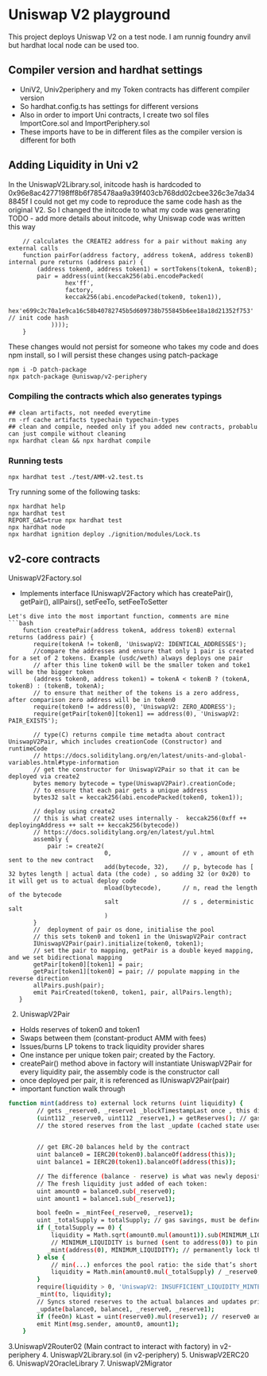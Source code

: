 # Uniswap V2 playground

This project deploys Uniswap V2 on a test node. I am runnig foundry anvil but hardhat local node can be used too.


## Compiler version and hardhat settings 
- UniV2, Univ2periphery and my Token contracts has different compiler version
- So hardhat.config.ts has settings for different versions
- Also in order to import Uni contracts, I create two sol files ImportCore.sol and ImportPeriphery.sol
- These imports have to be in different files as the compiler version is different for both



## Adding Liquidity in Uni v2
In the UniswapV2Library.sol, initcode hash is hardcoded to 0x96e8ac4277198ff8b6f785478aa9a39f403cb768dd02cbee326c3e7da348845f
I could not get my code to reproduce the same code hash as the original V2.
So I changed the initcode to what my code was generating
TODO - add more details about initcode, why Uniswap code was written this way
```shell
    // calculates the CREATE2 address for a pair without making any external calls
    function pairFor(address factory, address tokenA, address tokenB) internal pure returns (address pair) {
        (address token0, address token1) = sortTokens(tokenA, tokenB);
        pair = address(uint(keccak256(abi.encodePacked(
                hex'ff',
                factory,
                keccak256(abi.encodePacked(token0, token1)),
                hex'e699c2c70a1e9ca16c58b40782745b5d609738b755845b6ee18a18d21352f753' // init code hash
            ))));
    }
```
These changes would not persist for someone who takes my code and does npm install, so I will persist these changes using patch-package
```shell
npm i -D patch-package
npx patch-package @uniswap/v2-periphery
```

### Compiling the contracts which also generates typings
```shell
## clean artifacts, not needed everytime
rm -rf cache artifacts typechain typechain-types
## clean and compile, needed only if you added new contracts, probablu can just compile without cleaning
npx hardhat clean && npx hardhat compile    
```

### Running tests
```shell
npx hardhat test ./test/AMM-v2.test.ts   
```


Try running some of the following tasks:

```shell
npx hardhat help
npx hardhat test
REPORT_GAS=true npx hardhat test
npx hardhat node
npx hardhat ignition deploy ./ignition/modules/Lock.ts
```



## v2-core contracts

UniswapV2Factory.sol
- Implements interface IUniswapV2Factory which has createPair(), getPair(), allPairs(), setFeeTo, setFeeToSetter
 ```
 Let's dive into the most important function, comments are mine
 ```bash
     function createPair(address tokenA, address tokenB) external returns (address pair) {
        require(tokenA != tokenB, 'UniswapV2: IDENTICAL_ADDRESSES');
        //compare the addresses and ensure that only 1 pair is created for a set of 2 tokens. Example (usdc/weth) always deploys one pair
        // after this line token0 will be the smaller token and toke1 will be the bigger token
        (address token0, address token1) = tokenA < tokenB ? (tokenA, tokenB) : (tokenB, tokenA);
        // to ensure that neither of the tokens is a zero address, after comparison zero address will be in token0
        require(token0 != address(0), 'UniswapV2: ZERO_ADDRESS');
        require(getPair[token0][token1] == address(0), 'UniswapV2: PAIR_EXISTS'); 

        // type(C) returns compile time metadta about contract UniswapV2Pair, which includes creationCode (Constructor) and runtimeCode
        // https://docs.soliditylang.org/en/latest/units-and-global-variables.html#type-information
        // get the constructor for UniswapV2Pair so that it can be deployed via create2
        bytes memory bytecode = type(UniswapV2Pair).creationCode;
        // to ensure that each pair gets a unique address
        bytes32 salt = keccak256(abi.encodePacked(token0, token1));

        // deploy using create2
        // this is what create2 uses internally -  keccak256(0xff ++ deployingAddress ++ salt ++ keccak256(bytecode))
        // https://docs.soliditylang.org/en/latest/yul.html
        assembly {
            pair := create2(
                            0,                    // v , amount of eth sent to the new contract
                            add(bytecode, 32),    // p, bytecode has [ 32 bytes length | actual data (the code) , so adding 32 (or 0x20) to it will get us to actual deploy code
                            mload(bytecode),      // n, read the length of the bytecode
                            salt                  // s , deterministic salt
                            )
        }
        //  deployment of pair os done, initialise the pool
        // this sets token0 and token1 in the UniswapV2Pair contract
        IUniswapV2Pair(pair).initialize(token0, token1);
        // set the pair to mapping, getPair is a double keyed mapping, and we set bidirectional mapping
        getPair[token0][token1] = pair;
        getPair[token1][token0] = pair; // populate mapping in the reverse direction
        allPairs.push(pair);
        emit PairCreated(token0, token1, pair, allPairs.length);
    }
 ```

 2. UniswapV2Pair
- Holds reserves of token0 and token1
- Swaps between them (constant-product AMM with fees)
- Issues/burns LP tokens to track liquidity provider shares
- One instance per unique token pair; created by the Factory.
- createPair() method above in factory will instantiate UniswapV2Pair for every liquidity pair, the assembly code is the constructor call
- once deployed per pair, it is referenced as IUniswapV2Pair(pair)
- important function walk through

```bash
function mint(address to) external lock returns (uint liquidity) {
        // gets _reserve0, _reserve1 _blockTimestampLast once , this discards the _blockTimestampLast        
        (uint112 _reserve0, uint112 _reserve1,) = getReserves(); // gas savings
        // the stored reserves from the last _update (cached state used for pricing/TWAP).
        

        // get ERC-20 balances held by the contract
        uint balance0 = IERC20(token0).balanceOf(address(this));
        uint balance1 = IERC20(token1).balanceOf(address(this));

        // The difference (balance - reserve) is what was newly deposited since the last sync.
        // The fresh liquidity just added of each token:
        uint amount0 = balance0.sub(_reserve0);
        uint amount1 = balance1.sub(_reserve1);

        bool feeOn = _mintFee(_reserve0, _reserve1);
        uint _totalSupply = totalSupply; // gas savings, must be defined here since totalSupply can update in _mintFee
        if (_totalSupply == 0) {
            liquidity = Math.sqrt(amount0.mul(amount1)).sub(MINIMUM_LIQUIDITY);
            // MINIMUM_LIQUIDITY is burned (sent to address(0)) to pin totalSupply > 0, avoiding edge cases (price manipulation/division-by-zero at tiny supply).
           _mint(address(0), MINIMUM_LIQUIDITY); // permanently lock the first MINIMUM_LIQUIDITY tokens
        } else {
            // min(...) enforces the pool ratio: the side that’s short (relative to reserves) is the limiting factor; any excess on the other side doesn’t increase minted LP
            liquidity = Math.min(amount0.mul(_totalSupply) / _reserve0, amount1.mul(_totalSupply) / _reserve1);
        }
        require(liquidity > 0, 'UniswapV2: INSUFFICIENT_LIQUIDITY_MINTED');
        _mint(to, liquidity);
        // Syncs stored reserves to the actual balances and updates price accumulators (TWAP) using the elapsed time since last update.
        _update(balance0, balance1, _reserve0, _reserve1);
        if (feeOn) kLast = uint(reserve0).mul(reserve1); // reserve0 and reserve1 are up-to-date
        emit Mint(msg.sender, amount0, amount1);
    }
```



3.UniswapV2Router02 (Main contract to interact with factory) in v2-periphery
4. UniswapV2Library.sol (in v2-periphery)
5. UniswapV2ERC20  
6. UniswapV2OracleLibrary
7. UniswapV2Migrator
